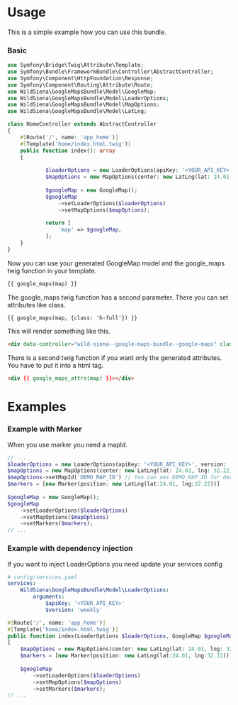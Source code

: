 Usage
===============
This is a simple example how you can use this bundle.

### Basic
```php
use Symfony\Bridge\Twig\Attribute\Template;
use Symfony\Bundle\FrameworkBundle\Controller\AbstractController;
use Symfony\Component\HttpFoundation\Response;
use Symfony\Component\Routing\Attribute\Route;
use WildSiena\GoogleMapsBundle\Model\GoogleMap;
use WildSiena\GoogleMapsBundle\Model\LoaderOptions;
use WildSiena\GoogleMapsBundle\Model\MapOptions;
use WildSiena\GoogleMapsBundle\Model\LatLng;

class HomeController extends AbstractController
{
    #[Route('/', name: 'app_home')]
    #[Template('home/index.html.twig')]
    public function index(): array
    {
            
            $loaderOptions = new LoaderOptions(apiKey: '<YOUR_API_KEY>', version: 'weekly');    
            $mapOptions = new MapOptions(center: new LatLng(lat: 24.01, lng: 32.22), zoom: 7);
                
            $googleMap = new GoogleMap();
            $googleMap
                ->setLoaderOptions($loaderOptions)
                ->setMapOptions($mapOptions);
    
            return [
                'map' => $googleMap,
            ];
    }
}
```

Now you can use your generated GoogleMap model and the google_maps twig function in your template.

```html
{{ google_maps(map) }}
```

The google_maps twig function has a second parameter. There you can set attributes like class.

```html
{{ google_maps(map, {class: 'h-full'}) }}
```

This will render something like this.

```html
<div data-controller="wild-siena--google-maps-bundle--google-maps" class="h-full" ...></div>
```

There is a second twig function if you want only the generated attributes.
You have to put it into a html tag.

```html
<div {{ google_maps_attrs(map) }}></div>
```

Examples
========

### Example with Marker

When you use marker you need a mapId.

```php
// ...
$loaderOptions = new LoaderOptions(apiKey: '<YOUR_API_KEY>', version: 'weekly');    
$mapOptions = new MapOptions(center: new LatLng(lat: 24.01, lng: 32.22), zoom: 7);
$mapOptions->setMapId('DEMO_MAP_ID') // You can ues DEMO_MAP_ID for development purposes
$markers = [new Marker(position: new LatLng(lat:24.01, lng:32.22))]
    
$googleMap = new GoogleMap();
$googleMap
    ->setLoaderOptions($loaderOptions)
    ->setMapOptions($mapOptions)
    ->setMarkers($markers);
// ...
```

### Example with dependency injection

If you want to inject LoaderOptions you need update your services config

```yaml
# config/services.yaml
services:
    WildSiena\GoogleMapsBundle\Model\LoaderOptions:
        arguments:
            $apiKey: '<YOUR_API_KEY>'
            $version: 'weekly'
```

```php
#[Route('/', name: 'app_home')]
#[Template('home/index.html.twig')]
public function index(LoaderOptions $loaderOptions, GoogleMap $googleMap): array
{
    $mapOptions = new MapOptions(center: new LatLng(lat: 24.01, lng: 32.22), zoom: 7);
    $markers = [new Marker(position: new LatLng(lat:24.01, lng:32.22))]
        
    $googleMap
        ->setLoaderOptions($loaderOptions)
        ->setMapOptions($mapOptions)
        ->setMarkers($markers);
// ...
```

